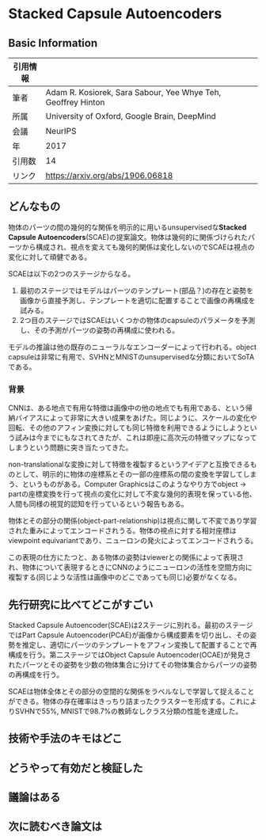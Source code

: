 # Stacked Capsule Autoencoders

## Basic Information

| 引用情報 |                                                              |
| -------- | ------------------------------------------------------------ |
| 筆者     | Adam R. Kosiorek, Sara Sabour, Yee Whye Teh, Geoffrey Hinton |
| 所属     | University of Oxford, Google Brain, DeepMind                 |
| 会議     | NeurIPS                                                      |
| 年       | 2017                                                         |
| 引用数   | 14                                                           |
| リンク   | https://arxiv.org/abs/1906.06818                             |

## どんなもの

物体のパーツの間の幾何的な関係を明示的に用いるunsupervisedな**Stacked Capsule Autoencoders**(SCAE)の提案論文。物体は幾何的に関係づけられたパーツから構成され、視点を変えても幾何的関係は変化しないのでSCAEは視点の変化に対して頑健である。

SCAEは以下の2つのステージからなる。

1. 最初のステージではモデルはパーツのテンプレート(部品？)の存在と姿勢を画像から直接予測し、テンプレートを適切に配置することで画像の再構成を試みる。
2. 2つ目のステージではSCAEはいくつかの物体のcapsuleのパラメータを予測し、その予測がパーツの姿勢の再構成に使われる。

モデルの推論は他の既存のニューラルなエンコーダーによって行われる。object capsuleは非常に有用で、SVHNとMNISTのunsupervisedな分類においてSoTAである。

### 背景

CNNは、ある地点で有用な特徴は画像中の他の地点でも有用である、という帰納バイアスによって非常に大きい成果をあげた。同じように、スケールの変化や回転、その他のアフィン変換に対しても同じ特徴を利用できるようにしようという試みは今までにもなされてきたが、これは即座に高次元の特徴マップになってしまうという問題に突き当たってきた。

non-translationalな変換に対して特徴を複製するというアイデアと互換できるものとして、明示的に物体の座標系とその一部の座標系の間の変換を学習してしまう、というものがある。Computer Graphicsはこのようなやり方でobject -> partの座標変換を行って視点の変化に対して不変な幾何的表現を保っている他、人間も同様の視覚的認知を行っているという報告もある。

物体とその部分の関係(object-part-relationship)は視点に関して不変であり学習された重みによってエンコードされうる。物体の視点に対する相対座標はviewpoint equivariantであり、ニューロンの発火によってエンコードされうる。

この表現の仕方にたつと、ある物体の姿勢はviewerとの関係によって表現され、物体について表現するときにCNNのようにニューロンの活性を空間方向に複製する(同じような活性は画像中のどこであっても同じ)必要がなくなる。

## 先行研究に比べてどこがすごい

Stacked Capsule Autoencoder(SCAE)は2ステージに別れる。最初のステージではPart Capsule Autoencoder(PCAE)が画像から構成要素を切り出し、その姿勢を推定し、適切にパーツのテンプレートをアフィン変換して配置することで再構成を行う。第二ステージではObject Capsule Autoencoder(OCAE)が発見されたパーツとその姿勢を少数の物体集合に分けてその物体集合からパーツの姿勢の再構成を行う。

SCAEは物体全体とその部分の空間的な関係をラベルなしで学習して捉えることができる。物体の存在確率はきっちり詰まったクラスターを形成する。これによりSVHNで55%, MNISTで98.7%の教師なしクラス分類の性能を達成した。

## 技術や手法のキモはどこ



## どうやって有効だと検証した

## 議論はある

## 次に読むべき論文は
